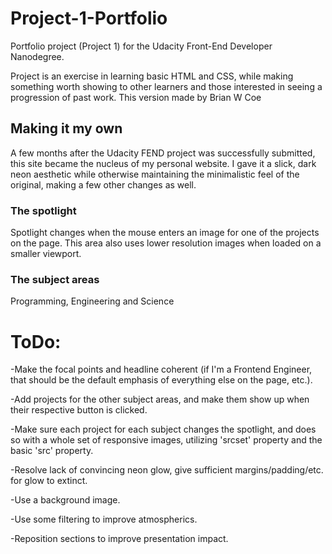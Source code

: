 # Project-1-Portfolio

Portfolio project (Project 1) for the Udacity Front-End Developer Nanodegree.

Project is an exercise in learning basic HTML and CSS, while making something worth showing to other learners and those interested in seeing a progression of past work.
This version made by Brian W Coe

## Making it my own

A few months after the Udacity FEND project was successfully submitted, this site became the nucleus of my personal website. I gave it a slick, dark neon aesthetic while otherwise maintaining the minimalistic feel of the original, making a few other changes as well.

### The spotlight
Spotlight changes when the mouse enters an image for one of the projects on the page. This area also uses lower resolution images when loaded on a smaller viewport.

### The subject areas
Programming, Engineering and Science


# ToDo:
-Make the focal points and headline coherent (if I'm a Frontend Engineer, that should be the default emphasis of everything else on the page, etc.).

-Add projects for the other subject areas, and make them show up when their respective button is clicked.

-Make sure each project for each subject changes the spotlight, and does so with a whole set of responsive images, utilizing 'srcset' property and the basic 'src' property.

-Resolve lack of convincing neon glow, give sufficient margins/padding/etc. for glow to extinct.

-Use a background image.

-Use some filtering to improve atmospherics.

-Reposition sections to improve presentation impact. 
